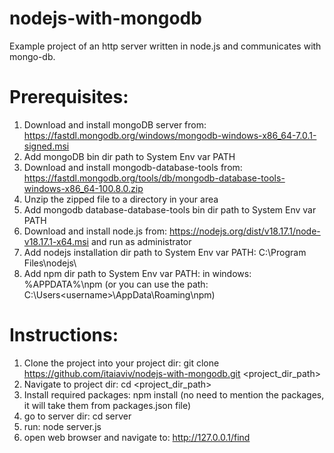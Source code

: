 # nodejs-with-mongodb
Example project of an http server written in node.js and communicates with mongo-db.

# Prerequisites:
1. Download and install mongoDB server from: https://fastdl.mongodb.org/windows/mongodb-windows-x86_64-7.0.1-signed.msi
3. Add mongoDB bin dir path to System Env var PATH
4. Download and install mongodb-database-tools from: https://fastdl.mongodb.org/tools/db/mongodb-database-tools-windows-x86_64-100.8.0.zip
5. Unzip the zipped file to a directory in your area
6. Add mongodb database-database-tools bin dir path to System Env var PATH
7. Download and install node.js from: https://nodejs.org/dist/v18.17.1/node-v18.17.1-x64.msi and run as administrator
8. Add nodejs installation dir path to System Env var PATH: C:\Program Files\nodejs\
9. Add npm dir path to System Env var PATH: in windows: %APPDATA%\npm (or you can use the path: C:\Users\<username>\AppData\Roaming\npm)

# Instructions:
1. Clone the project into your project dir: git clone https://github.com/itaiaviv/nodejs-with-mongodb.git <project_dir_path>
2. Navigate to project dir: cd <project_dir_path>
3. Install required packages: npm install  (no need to mention the packages, it will take them from packages.json file)
4. go to server dir: cd server
5. run: node server.js
6. open web browser and navigate to: http://127.0.0.1/find


